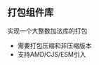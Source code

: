 <!--
 * @Description: 
 * @Author: changhong.wang
 * @Date: 2021-07-28 03:46:24
 * @LastEditors: changhong.wang
 * @LastEditTime: 2021-07-28 03:47:10
-->
## 打包组件库

实现一个大整数加法库的打包
- 需要打包压缩和非压缩版本
- 支持AMD/CJS/ESM引入